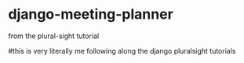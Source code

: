 # django-meeting-planner
from the plural-sight tutorial


#this is very literally me following along the django pluralsight tutorials
